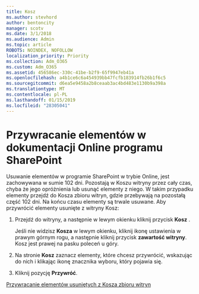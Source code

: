 ```yaml
---
title: Kosz
ms.author: stevhord
author: bentoncity
manager: scotv
ms.date: 3/1/2018
ms.audience: Admin
ms.topic: article
ROBOTS: NOINDEX, NOFOLLOW
localization_priority: Priority
ms.collection: Adm_O365
ms.custom: Adm_O365
ms.assetid: 456586ec-330c-41be-b2f9-65f9947eb41a
ms.openlocfilehash: a4b1ce6c6a454939bb47fcfb183914fb26b1f6c5
ms.sourcegitcommit: d6ea5e9458a2b8ceaab3ac4bd483e1130b9a398a
ms.translationtype: MT
ms.contentlocale: pl-PL
ms.lasthandoff: 01/15/2019
ms.locfileid: "28305041"
---
```

# <a name="restore-items-in-sharepoint-online"></a>Przywracanie elementów w dokumentacji Online programu SharePoint

Usuwanie elementów w programie SharePoint w trybie Online, jest zachowywana w sumie 102 dni. Pozostają w Koszu witryny przez cały czas, chyba że jego opróżnienia lub usunąć elementy z niego. W takim przypadku elementy przejdź do Kosza zbioru witryn, gdzie przebywają na pozostałą część 102 dni. Na końcu czasu elementy są trwale usuwane. Aby przywrócić elementy usunięte z witryny Kosz:
  
1. Przejdź do witryny, a następnie w lewym okienku kliknij przycisk **Kosz** . 
    
    Jeśli nie widzisz **Kosza** w lewym okienku, kliknij ikonę ustawienia w prawym górnym rogu, a następnie kliknij przycisk **zawartość witryny**. Kosz jest prawej na pasku poleceń u góry.
    
2. Na stronie **Kosz** zaznacz elementy, które chcesz przywrócić, wskazując do nich i klikając ikonę znacznika wyboru, który pojawia się. 
    
3. Kliknij pozycję **Przywróć**.
    
[Przywracanie elementów usuniętych z Kosza zbioru witryn](https://go.microsoft.com/fwlink/?linkid=866439)
  

